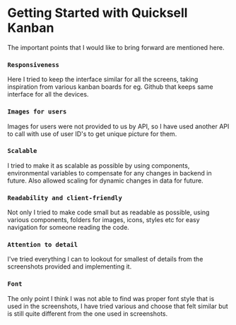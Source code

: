 # Getting Started with Quicksell Kanban 

The important points that I would like to bring forward are mentioned here.
### `Responsiveness`
Here I tried to keep the interface similar for all the screens, taking inspiration from various kanban boards for eg. Github that keeps same interface for all the devices.

### `Images for users`

Images for users were not provided to us by API, so I have used another API to call with use of user ID's to get unique picture for them.

### `Scalable`

I tried to make it as scalable as possible by using components, environmental variables to compensate for any changes in backend in future. Also allowed scaling for dynamic changes in data for future. 

### `Readability and client-friendly`

Not only I tried to make code small but as readable as possible, using various components, folders for images, icons, styles etc for easy navigation for someone reading the code.

### `Attention to detail`

I've tried everything I can to lookout for smallest of details from the screenshots provided and implementing it.

### `Font`
The only point I think I was not able to find was proper font style that is used in the screenshots, I have tried various and choose that felt similar but is still quite different from the one used in screenshots.
